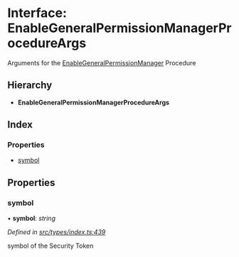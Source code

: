 # Interface: EnableGeneralPermissionManagerProcedureArgs

Arguments for the [EnableGeneralPermissionManager](../enums/_types_index_.proceduretype.md#enablegeneralpermissionmanager) Procedure

## Hierarchy

* **EnableGeneralPermissionManagerProcedureArgs**

## Index

### Properties

* [symbol](_types_index_.enablegeneralpermissionmanagerprocedureargs.md#symbol)

## Properties

###  symbol

• **symbol**: *string*

*Defined in [src/types/index.ts:439](https://github.com/PolymathNetwork/polymath-sdk/blob/45453ad/src/types/index.ts#L439)*

symbol of the Security Token
